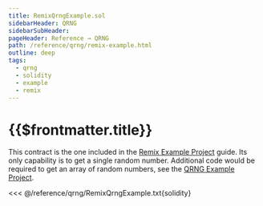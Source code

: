 ```yaml
---
title: RemixQrngExample.sol
sidebarHeader: QRNG
sidebarSubHeader:
pageHeader: Reference → QRNG
path: /reference/qrng/remix-example.html
outline: deep
tags:
  - qrng
  - solidity
  - example
  - remix
---
```


<PageHeader/>

<SearchHighlight/>

# {{$frontmatter.title}}

This contract is the one included in the
[Remix Example Project](/guides/qrng/remix-example.md) guide. Its only
capability is to get a single random number. Additional code would be required
to get an array of random numbers, see the
[QRNG Example Project](/guides/qrng/qrng-example.md).

<!-- prettier-ignore -->
<<< @/reference/qrng/RemixQrngExample.txt{solidity}
